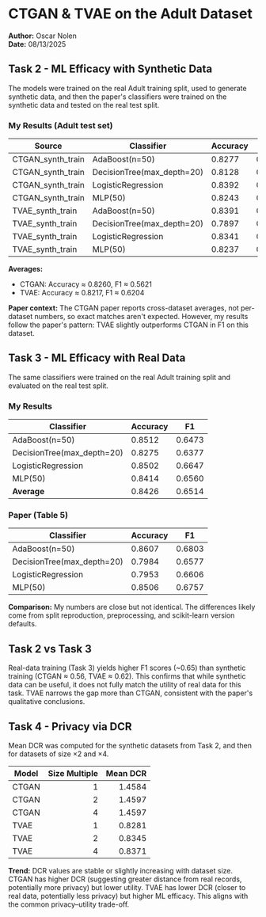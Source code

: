 # CTGAN & TVAE on the Adult Dataset
**Author:** Oscar Nolen  
**Date:** 08/13/2025  

## Task 2 - ML Efficacy with Synthetic Data
The models were trained on the real Adult training split, used to generate synthetic data, and then the paper's classifiers were trained on the synthetic data and tested on the real test split.

### My Results (Adult test set)
| Source            | Classifier                  | Accuracy | F1     |
|-------------------|-----------------------------|----------|--------|
| CTGAN_synth_train | AdaBoost(n=50)              | 0.8277   | 0.5279 |
| CTGAN_synth_train | DecisionTree(max_depth=20)  | 0.8128   | 0.5540 |
| CTGAN_synth_train | LogisticRegression          | 0.8392   | 0.6048 |
| CTGAN_synth_train | MLP(50)                     | 0.8243   | 0.5618 |
| TVAE_synth_train  | AdaBoost(n=50)              | 0.8391   | 0.6477 |
| TVAE_synth_train  | DecisionTree(max_depth=20)  | 0.7897   | 0.5634 |
| TVAE_synth_train  | LogisticRegression          | 0.8341   | 0.6600 |
| TVAE_synth_train  | MLP(50)                     | 0.8237   | 0.6104 |

**Averages:**
- CTGAN: Accuracy ≈ 0.8260, F1 ≈ 0.5621  
- TVAE: Accuracy ≈ 0.8217, F1 ≈ 0.6204  

**Paper context:** The CTGAN paper reports cross-dataset averages, not per-dataset numbers, so exact matches aren't expected. However, my results follow the paper's pattern: TVAE slightly outperforms CTGAN in F1 on this dataset.

## Task 3 - ML Efficacy with Real Data
The same classifiers were trained on the real Adult training split and evaluated on the real test split.

### My Results
| Classifier                  | Accuracy | F1     |
|-----------------------------|----------|--------|
| AdaBoost(n=50)              | 0.8512   | 0.6473 |
| DecisionTree(max_depth=20)  | 0.8275   | 0.6377 |
| LogisticRegression          | 0.8502   | 0.6647 |
| MLP(50)                     | 0.8414   | 0.6560 |
| **Average**                 | 0.8426   | 0.6514 |

### Paper (Table 5)
| Classifier                  | Accuracy | F1     |
|-----------------------------|----------|--------|
| AdaBoost(n=50)              | 0.8607   | 0.6803 |
| DecisionTree(max_depth=20)  | 0.7984   | 0.6577 |
| LogisticRegression          | 0.7953   | 0.6606 |
| MLP(50)                     | 0.8506   | 0.6757 |

**Comparison:** My numbers are close but not identical. The differences likely come from split reproduction, preprocessing, and scikit-learn version defaults.

## Task 2 vs Task 3
Real-data training (Task 3) yields higher F1 scores (~0.65) than synthetic training (CTGAN ≈ 0.56, TVAE ≈ 0.62). This confirms that while synthetic data can be useful, it does not fully match the utility of real data for this task. TVAE narrows the gap more than CTGAN, consistent with the paper's qualitative conclusions.

## Task 4 - Privacy via DCR
Mean DCR was computed for the synthetic datasets from Task 2, and then for datasets of size ×2 and ×4.

| Model | Size Multiple | Mean DCR |
|-------|--------------:|---------:|
| CTGAN | 1             | 1.4584   |
| CTGAN | 2             | 1.4597   |
| CTGAN | 4             | 1.4597   |
| TVAE  | 1             | 0.8281   |
| TVAE  | 2             | 0.8345   |
| TVAE  | 4             | 0.8371   |

**Trend:** DCR values are stable or slightly increasing with dataset size. CTGAN has higher DCR (suggesting greater distance from real records, potentially more privacy) but lower utility. TVAE has lower DCR (closer to real data, potentially less privacy) but higher ML efficacy. This aligns with the common privacy–utility trade-off.
